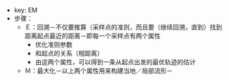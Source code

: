 - key: EM
- 步骤：
	- Ｅ：回溯－不仅要推算（采样点的准则，而且要（继续回溯，直到）找到距离起点最近的距离－即每一个采样点有两个属性
		- 优化准则参数
		- 和起点的关系（相距离）
		- 由这两个属性，可以得到一条从起点出发的最优轨迹的估计
	- Ｍ：最大化－以上两个属性用来构建当地／局部流形－